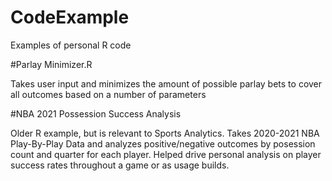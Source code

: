 # CodeExample
Examples of personal R code


#Parlay Minimizer.R

Takes user input and minimizes the amount of possible parlay bets to cover all outcomes based on a number of parameters

#NBA 2021 Possession Success Analysis

Older R example, but is relevant to Sports Analytics.
Takes 2020-2021 NBA Play-By-Play Data and analyzes positive/negative outcomes by posession count and quarter for each player.
Helped drive personal analysis on player success rates throughout a game or as usage builds.
